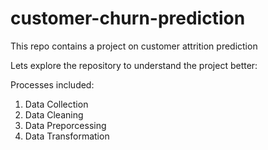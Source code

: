 # customer-churn-prediction
This repo contains a project on customer attrition prediction

Lets explore the repository to understand the project better:

Processes included:

1. Data Collection
2. Data Cleaning
3. Data Preporcessing
4. Data Transformation
